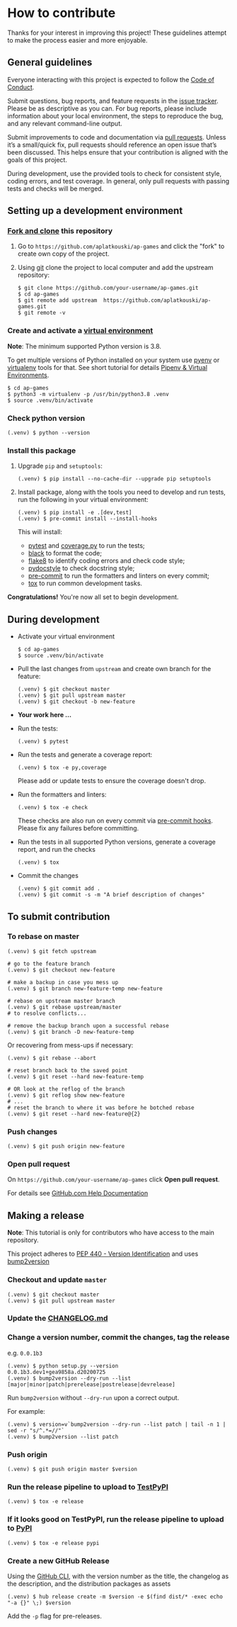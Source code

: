 # How to contribute

Thanks for your interest in improving this project!
These guidelines attempt to make the process easier and more enjoyable.

## General guidelines

Everyone interacting with this project is expected to follow the
[Code of Conduct][code of conduct].

Submit questions, bug reports, and feature requests in the [issue tracker][].
Please be as descriptive as you can. For bug reports, please include
information about your local environment, the steps to reproduce the bug,
and any relevant command-line output.

Submit improvements to code and documentation via [pull requests][].
Unless it’s a small/quick fix, pull requests should reference an open issue
that’s been discussed. This helps ensure that your contribution is aligned
with the goals of this project.

During development, use the provided tools to check for consistent style,
coding errors, and test coverage. In general, only pull requests with passing
tests and checks will be merged.

## Setting up a development environment

### [Fork and clone][github docs fork-a-repo] this repository

1. Go to ``https://github.com/aplatkouski/ap-games`` and click the "fork"
     to create own copy of the project.

2. Using [git][] clone the project to local computer and add the upstream
     repository:

   ```shell script
   $ git clone https://github.com/your-username/ap-games.git
   $ cd ap-games
   $ git remote add upstream  https://github.com/aplatkouski/ap-games.git
   $ git remote -v
   ```

### Create and activate a [virtual environment][]

**Note**: The minimum supported Python version is 3.8.

To get multiple versions of Python installed on your system use [pyenv][]
or [virtualenv][] tools for that. See short tutorial for details
[Pipenv & Virtual Environments][pipenv & virtual environments].

```shell script
$ cd ap-games
$ python3 -m virtualenv -p /usr/bin/python3.8 .venv
$ source .venv/bin/activate
```

### Check python version

```shell script
(.venv) $ python --version
```

### Install this package

1. Upgrade ``pip`` and ``setuptools``:

   ```shell script
   (.venv) $ pip install --no-cache-dir --upgrade pip setuptools
   ```

2. Install package, along with the tools you need to develop and run
     tests, run the following in your virtual environment:

   ```shell script
   (.venv) $ pip install -e .[dev,test]
   (.venv) $ pre-commit install --install-hooks
   ```

   This will install:

     - [pytest][] and [coverage.py][] to run the tests;
     - [black][] to format the code;
     - [flake8][] to identify coding errors and check code style;
     - [pydocstyle][] to check docstring style;
     - [pre-commit][] to run the formatters and linters on every commit;
     - [tox][] to run common development tasks.

**Congratulations!** You're now all set to begin development.

## During development

  - Activate your virtual environment

    ```shell script
    $ cd ap-games
    $ source .venv/bin/activate
    ```

  - Pull the last changes from ``upstream`` and create own
      branch for the feature:

    ```shell script
    (.venv) $ git checkout master
    (.venv) $ git pull upstream master
    (.venv) $ git checkout -b new-feature
    ```

  - **Your work here ...**

  - Run the tests:

    ```shell script
    (.venv) $ pytest
    ```

  - Run the tests and generate a coverage report:

    ```shell script
    (.venv) $ tox -e py,coverage
    ```

    Please add or update tests to ensure the coverage doesn't drop.

  - Run the formatters and linters:

    ```shell script
    (.venv) $ tox -e check
    ```

    These checks are also run on every commit via [pre-commit hooks][].
    Please fix any failures before committing.

  - Run the tests in all supported Python versions, generate a coverage
      report, and run the checks

    ```shell script
    (.venv) $ tox
    ```

  - Commit the changes

    ```shell script
    (.venv) $ git commit add .
    (.venv) $ git commit -s -m "A brief description of changes"
    ```

## To submit contribution

### To rebase on master

```shell script
(.venv) $ git fetch upstream

# go to the feature branch
(.venv) $ git checkout new-feature

# make a backup in case you mess up
(.venv) $ git branch new-feature-temp new-feature

# rebase on upstream master branch
(.venv) $ git rebase upstream/master
# to resolve conflicts...

# remove the backup branch upon a successful rebase
(.venv) $ git branch -D new-feature-temp
```

Or recovering from mess-ups if necessary:

```shell script
(.venv) $ git rebase --abort

# reset branch back to the saved point
(.venv) $ git reset --hard new-feature-temp

# OR look at the reflog of the branch
(.venv) $ git reflog show new-feature
# ...
# reset the branch to where it was before he botched rebase
(.venv) $ git reset --hard new-feature@{2}
```

### Push changes

```shell script
(.venv) $ git push origin new-feature
```

### Open pull request

On ``https://github.com/your-username/ap-games`` click
**Open pull request**.

For details see [GitHub.com Help Documentation][github.com help documentation]

## Making a release

**Note**: This tutorial is only for contributors who have access to the main
repository.

This project adheres to [PEP 440 - Version Identification][pep 440] and uses
[bump2version][]

### Checkout and update `master`

```shell script
(.venv) $ git checkout master
(.venv) $ git pull upstream master
```

### Update the [CHANGELOG.md][changelog]

### Change a version number, commit the changes, tag the release

e.g. ``0.0.1b3``

```shell script
(.venv) $ python setup.py --version
0.0.1b3.dev1+gea9858a.d20200725
(.venv) $ bump2version --dry-run --list [major|minor|patch|prerelease|postrelease|devrelease]
```

Run ``bump2version`` without ``--dry-run`` upon a correct output.

For example:

```shell script
(.venv) $ version=v`bump2version --dry-run --list patch | tail -n 1 | sed -r "s/^.*=//"`
(.venv) $ bump2version --list patch
```

### Push origin

```shell script
(.venv) $ git push origin master $version
```

### Run the release pipeline to upload to [TestPyPI][testpypi]

```shell script
(.venv) $ tox -e release
```

### If it looks good on TestPyPI, run the release pipeline to upload to [PyPI][pypi]

```shell script
(.venv) $ tox -e release pypi
```

### Create a new GitHub Release

Using the [GitHub CLI][github cli], with the version number as the title,
the changelog as the description, and the distribution packages as assets

```shell script
(.venv) $ hub release create -m $version -e $(find dist/* -exec echo "-a {}" \;) $version
```

Add the ``-p`` flag for pre-releases.

[code of conduct]: https://github.com/aplatkouski/ap-games/blob/master/CODE_OF_CONDUCT.md
[issue tracker]: https://github.com/aplatkouski/ap-games/issues
[pull requests]: https://github.com/aplatkouski/ap-games/pulls
[github docs fork-a-repo]: https://docs.github.com/en/github/getting-started-with-github/fork-a-repo
[git]: https://git-scm.com/
[pyenv]: https://github.com/pyenv/pyenv
[virtualenv]: https://virtualenv.pypa.io/en/latest/
[pipenv & virtual environments]: https://docs.python-guide.org/dev/virtualenvs/
[virtual environment]: https://docs.python.org/3/library/venv.html
[pre-commit hooks]: ./.pre-commit-config.yaml
[pep 440]: https://www.python.org/dev/peps/pep-0440/
[github.com help documentation]: https://docs.github.com/en/github/collaborating-with-issues-and-pull-requests
[pytest]: https://docs.pytest.org/en/latest/
[coverage.py]: https://coverage.readthedocs.io/en/latest/
[black]: https://black.readthedocs.io/en/stable/
[flake8]: http://flake8.pycqa.org/en/latest/
[pydocstyle]: http://www.pydocstyle.org/en/latest/
[pre-commit]: https://pre-commit.com/
[tox]: https://tox.readthedocs.io/en/latest/
[changelog]: ./CHANGELOG.md
[testpypi]: https://test.pypi.org/project/ap-games/
[pypi]: https://pypi.org/project/ap-games/
[bump2version]: https://github.com/c4urself/bump2version
[github cli]: https://hub.github.com/
